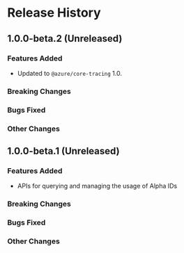 # Release History

## 1.0.0-beta.2 (Unreleased)

### Features Added

- Updated to `@azure/core-tracing` 1.0.

### Breaking Changes

### Bugs Fixed

### Other Changes

## 1.0.0-beta.1 (Unreleased)

### Features Added
- APIs for querying and managing the usage of Alpha IDs

### Breaking Changes

### Bugs Fixed

### Other Changes
